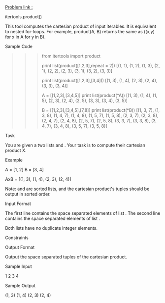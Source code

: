 [Problem link : ](https://www.hackerrank.com/challenges/itertools-product/problem?h_r=internal-search)

itertools.product()

This tool computes the cartesian product of input iterables.
It is equivalent to nested for-loops.
For example, product(A, B) returns the same as ((x,y) for x in A for y in B).

Sample Code

>>> from itertools import product
>>>
>>> print list(product([1,2,3],repeat = 2))
[(1, 1), (1, 2), (1, 3), (2, 1), (2, 2), (2, 3), (3, 1), (3, 2), (3, 3)]
>>>
>>> print list(product([1,2,3],[3,4]))
[(1, 3), (1, 4), (2, 3), (2, 4), (3, 3), (3, 4)]
>>>
>>> A = [[1,2,3],[3,4,5]]
>>> print list(product(*A))
[(1, 3), (1, 4), (1, 5), (2, 3), (2, 4), (2, 5), (3, 3), (3, 4), (3, 5)]
>>>
>>> B = [[1,2,3],[3,4,5],[7,8]]
>>> print list(product(*B))
[(1, 3, 7), (1, 3, 8), (1, 4, 7), (1, 4, 8), (1, 5, 7), (1, 5, 8), (2, 3, 7), (2, 3, 8), (2, 4, 7), (2, 4, 8), (2, 5, 7), (2, 5, 8), (3, 3, 7), (3, 3, 8), (3, 4, 7), (3, 4, 8), (3, 5, 7), (3, 5, 8)]

Task

You are given a two lists and . Your task is to compute their cartesian product X.

Example

A = [1, 2]
B = [3, 4]

AxB = [(1, 3), (1, 4), (2, 3), (2, 4)]

Note: and are sorted lists, and the cartesian product's tuples should be output in sorted order.

Input Format

The first line contains the space separated elements of list .
The second line contains the space separated elements of list .

Both lists have no duplicate integer elements.

Constraints


Output Format

Output the space separated tuples of the cartesian product.

Sample Input

 1 2
 3 4

Sample Output

 (1, 3) (1, 4) (2, 3) (2, 4)

